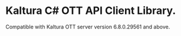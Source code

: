 # Kaltura C# OTT API Client Library.
Compatible with Kaltura OTT server version 6.8.0.29561 and above.
